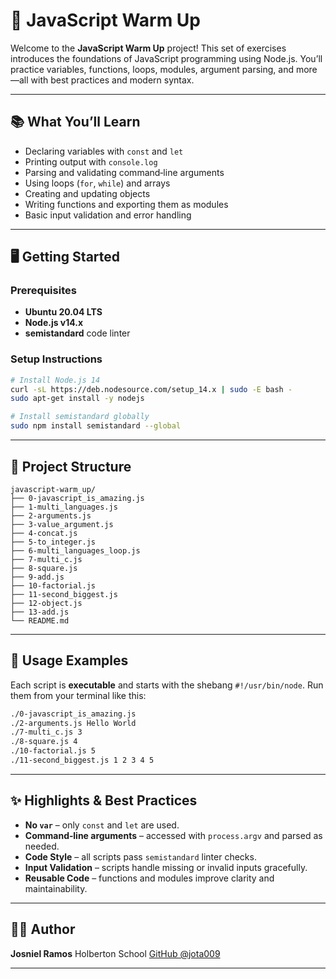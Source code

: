 # 🚀 JavaScript Warm Up

Welcome to the **JavaScript Warm Up** project!
This set of exercises introduces the foundations of JavaScript programming using Node.js. You’ll practice variables, functions, loops, modules, argument parsing, and more—all with best practices and modern syntax.

---

## 📚 What You’ll Learn

* Declaring variables with `const` and `let`
* Printing output with `console.log`
* Parsing and validating command‑line arguments
* Using loops (`for`, `while`) and arrays
* Creating and updating objects
* Writing functions and exporting them as modules
* Basic input validation and error handling

---

## 🖥️ Getting Started

### Prerequisites

* **Ubuntu 20.04 LTS**
* **Node.js v14.x**
* **semistandard** code linter

### Setup Instructions

```bash
# Install Node.js 14
curl -sL https://deb.nodesource.com/setup_14.x | sudo -E bash -
sudo apt-get install -y nodejs

# Install semistandard globally
sudo npm install semistandard --global
```

---

## 📂 Project Structure

```
javascript-warm_up/
├── 0-javascript_is_amazing.js
├── 1-multi_languages.js
├── 2-arguments.js
├── 3-value_argument.js
├── 4-concat.js
├── 5-to_integer.js
├── 6-multi_languages_loop.js
├── 7-multi_c.js
├── 8-square.js
├── 9-add.js
├── 10-factorial.js
├── 11-second_biggest.js
├── 12-object.js
├── 13-add.js
└── README.md
```

---

## 📝 Usage Examples

Each script is **executable** and starts with the shebang `#!/usr/bin/node`.
Run them from your terminal like this:

```bash
./0-javascript_is_amazing.js
./2-arguments.js Hello World
./7-multi_c.js 3
./8-square.js 4
./10-factorial.js 5
./11-second_biggest.js 1 2 3 4 5
```

---

## ✨ Highlights & Best Practices

* **No `var`** – only `const` and `let` are used.
* **Command‑line arguments** – accessed with `process.argv` and parsed as needed.
* **Code Style** – all scripts pass `semistandard` linter checks.
* **Input Validation** – scripts handle missing or invalid inputs gracefully.
* **Reusable Code** – functions and modules improve clarity and maintainability.

---

## 👨‍💻 Author

**Josniel Ramos**
Holberton School
[GitHub @jota009](https://github.com/jota009)

---
